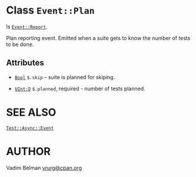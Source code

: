 Class `Event::Plan`
===================

Is [`Event::Report`](https://github.com/vrurg/raku-Test-Async/blob/v0.1.4/docs/md/Test/Async/Event/Report.md).

Plan reporting event. Emitted when a suite gets to know the number of tests to be done.

Attributes
----------

  * [`Bool`](https://docs.raku.org/type/Bool) `$.skip` – suite is planned for skiping.

  * [`UInt:D`](https://docs.raku.org/type/UInt) `$.planned`, required - number of tests planned.

SEE ALSO
========

[`Test::Async::Event`](https://github.com/vrurg/raku-Test-Async/blob/v0.1.4/docs/md/Test/Async/Event.md)

AUTHOR
======

Vadim Belman <vrurg@cpan.org>

